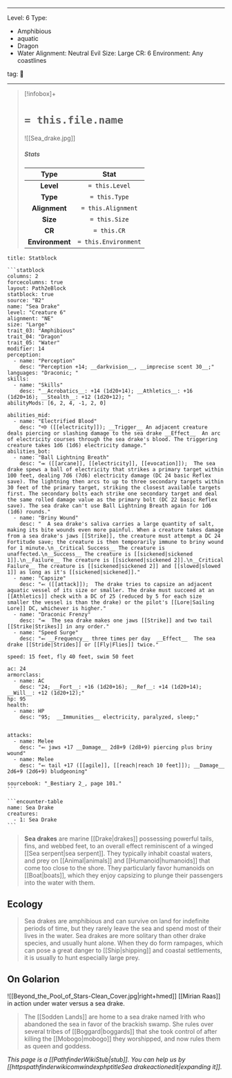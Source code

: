 
---


Level: 6
Type:
- Amphibious
- aquatic
- Dragon
- Water
Alignment: Neutral Evil
Size: Large
CR: 6
Environment: Any coastlines


tag: 👹

---

> [!infobox]+
> #  `= this.file.name`
> ![[Sea_drake.jpg]]
> ##### Stats
> Type | Stat |
> :---:|:---:|
> **Level** | `= this.Level` |
> **Type** | `= this.Type` |
> **Alignment** | `= this.Alignment` |
> **Size** | `= this.Size` |
> **CR** | `= this.CR` |
> **Environment** | `= this.Environment` |




````ad-info
title: Statblock

```statblock
columns: 2
forcecolumns: true
layout: Path2eBlock
statblock: true
source: "B2"
name: "Sea Drake"
level: "Creature 6"
alignment: "NE"
size: "Large"
trait_03: "Amphibious"
trait_04: "Dragon"
trait_05: "Water"
modifier: 14
perception:
  - name: "Perception"
    desc: "Perception +14; __darkvision__, __imprecise scent 30__;"
languages: "Draconic; "
skills:
  - name: "Skills"
    desc: "__Acrobatics__: +14 (1d20+14); __Athletics__: +16 (1d20+16); __Stealth__: +12 (1d20+12); "
abilityMods: [6, 2, 4, -1, 2, 0]

abilities_mid:
  - name: "Electrified Blood"
    desc: "⬲ ([[electricity]]); __Trigger__ An adjacent creature deals piercing or slashing damage to the sea drake __Effect__  An arc of electricity courses through the sea drake's blood. The triggering creature takes 1d6 (1d6) electricity damage."
abilities_bot:
  - name: "Ball Lightning Breath"
    desc: "⬺ ([[arcane]], [[electricity]], [[evocation]]);  The sea drake spews a ball of electricity that strikes a primary target within 100 feet, dealing 7d6 (7d6) electricity damage (DC 24 basic Reflex save). The lightning then arcs to up to three secondary targets within 30 feet of the primary target, striking the closest available targets first. The secondary bolts each strike one secondary target and deal the same rolled damage value as the primary bolt (DC 22 basic Reflex save). The sea drake can't use Ball Lightning Breath again for 1d6 (1d6) rounds."
  - name: "Briny Wound"
    desc: "  A sea drake's saliva carries a large quantity of salt, making its bite wounds even more painful. When a creature takes damage from a sea drake's jaws [[Strike]], the creature must attempt a DC 24 Fortitude save; the creature is then temporarily immune to briny wound for 1 minute.\n__Critical Success__ The creature is unaffected.\n__Success__ The creature is [[sickened|sickened 1]].\n__Failure__ The creature is [[sickened|sickened 2]].\n__Critical Failure__ The creature is [[sickened|sickened 2]] and [[slowed|slowed 1]] as long as it's [[sickened|sickened]]."
  - name: "Capsize"
    desc: "⬻ ([[attack]]);  The drake tries to capsize an adjacent aquatic vessel of its size or smaller. The drake must succeed at an [[Athletics]] check with a DC of 25 (reduced by 5 for each size smaller the vessel is than the drake) or the pilot's [[Lore|Sailing Lore]] DC, whichever is higher."
  - name: "Draconic Frenzy"
    desc: "⬺  The sea drake makes one jaws [[Strike]] and two tail [[Strike|Strikes]] in any order."
  - name: "Speed Surge"
    desc: "⬻ __Frequency__ three times per day  __Effect__  The sea drake [[Stride|Strides]] or [[Fly|Flies]] twice."

speed: 15 feet, fly 40 feet, swim 50 feet

ac: 24
armorclass:
  - name: AC
    desc: "24; __Fort__: +16 (1d20+16); __Ref__: +14 (1d20+14); __Will__: +12 (1d20+12);"
hp: 95
health:
  - name: HP
    desc: "95;  __Immunities__ electricity, paralyzed, sleep;"


attacks:
  - name: Melee
    desc: "⬻ jaws +17 __Damage__ 2d8+9 (2d8+9) piercing plus briny wound"
  - name: Melee
    desc: "⬻ tail +17 ([[agile]], [[reach|reach 10 feet]]); __Damage__ 2d6+9 (2d6+9) bludgeoning"

sourcebook: "_Bestiary 2_, page 101."
```

```encounter-table
name: Sea Drake
creatures:
  - 1: Sea Drake
```

````



> **Sea drakes** are marine [[Drake|drakes]] possessing powerful tails, fins, and webbed feet, to an overall effect reminiscent of a winged [[Sea serpent|sea serpent]]. They typically inhabit coastal waters, and prey on [[Animal|animals]] and [[Humanoid|humanoids]] that come too close to the shore. They particularly favor humanoids on [[Boat|boats]], which they enjoy capsizing to plunge their passengers into the water with them.


## Ecology

> Sea drakes are amphibious and can survive on land for indefinite periods of time, but they rarely leave the sea and spend most of their lives in the water.
> Sea drakes are more solitary than other drake species, and usually hunt alone. When they do form rampages, which can pose a great danger to [[Ship|shipping]] and coastal settlements, it is usually to hunt especially large prey.


## On Golarion

![[Beyond_the_Pool_of_Stars-Clean_Cover.jpg|right+hmed]] 
 [[Mirian Raas]] in action under water versus a sea drake.
> The [[Sodden Lands]] are home to a sea drake named Irith who abandoned the sea in favor of the brackish swamp. She rules over several tribes of [[Boggard|boggards]] that she took control of after killing the [[Mobogo|mobogo]] they worshipped, and now rules them as queen and goddess.



*This page is a [[PathfinderWikiStub|stub]]. You can help us by [[httpspathfinderwikicomwindexphptitleSea drakeactionedit|expanding it]].*










